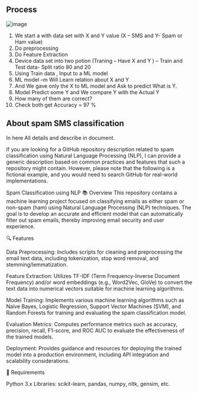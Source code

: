 ## Process

![image](https://github.com/778569/Spam-Classification-using-NLP/assets/52319671/e624305d-7f1b-4f98-883f-27c89a318447)<br>
1.	We start a with data set with X and Y value (X – SMS and Y- Spam or Ham value)<br>
2.	Do preprocessing <br>
3.	Do Feature Extraction<br>
4.	Device data set into two potion (Traning – Have X and Y ) – Train and Test data- Split ratio 80 and 20<br>
5.	Using Train data , Input to a ML model<br>
6.	ML model –m Will Learn relation about X and Y<br>
7.	And We gave only the X to ML model and Ask to predict What is Y.<br>
8.	Model Predict some Y and We compare Y with the Actual Y
9.	How many of them are correct?
10.	Check both get Accuracy  = 97 %


## About spam SMS classification

In here All details and describe in document. 


If you are looking for a GitHub repository description related to spam classification using Natural Language Processing (NLP), I can provide a generic description based on common practices and features that such a repository might contain. However, please note that the following is a fictional example, and you would need to search GitHub for real-world implementations.

Spam Classification using NLP
📚 Overview
This repository contains a machine learning project focused on classifying emails as either spam or non-spam (ham) using Natural Language Processing (NLP) techniques. The goal is to develop an accurate and efficient model that can automatically filter out spam emails, thereby improving email security and user experience.

🔍 Features

Data Preprocessing: Includes scripts for cleaning and preprocessing the email text data, including tokenization, stop word removal, and stemming/lemmatization.

Feature Extraction: Utilizes TF-IDF (Term Frequency-Inverse Document Frequency) and/or word embeddings (e.g., Word2Vec, GloVe) to convert the text data into numerical vectors suitable for machine learning algorithms.

Model Training: Implements various machine learning algorithms such as Naïve Bayes, Logistic Regression, Support Vector Machines (SVM), and Random Forests for training and evaluating the spam classification model.

Evaluation Metrics: Computes performance metrics such as accuracy, precision, recall, F1-score, and ROC AUC to evaluate the effectiveness of the trained models.

Deployment: Provides guidance and resources for deploying the trained model into a production environment, including API integration and scalability considerations.

🔧 Requirements

Python 3.x
Libraries: scikit-learn, pandas, numpy, nltk, gensim, etc.
